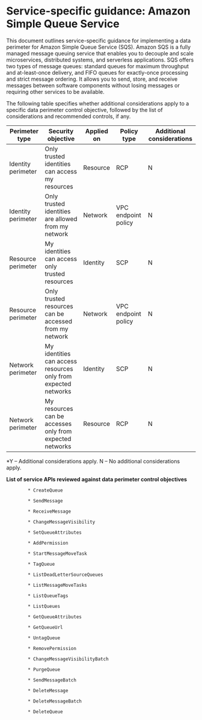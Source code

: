 
# Service-specific guidance: Amazon Simple Queue Service


This document outlines service-specific guidance for implementing a data perimeter for Amazon Simple Queue Service (SQS). 
Amazon SQS is a fully managed message queuing service that enables you to decouple and scale microservices, distributed systems, and serverless applications. SQS offers two types of message queues: standard queues for maximum throughput and at-least-once delivery, and FIFO queues for exactly-once processing and strict message ordering. It allows you to send, store, and receive messages between software components without losing messages or requiring other services to be available.


The following table specifies whether additional considerations apply to a specific data perimeter control objective, followed by the list of considerations and recommended controls, if any.

| Perimeter type | Security objective | Applied on | Policy type | Additional considerations |
|----------------|-------------------|------------|-------------|------------------------|
| Identity perimeter | Only trusted identities can access my resources | Resource | RCP | N |
| Identity perimeter | Only trusted identities are allowed from my network | Network | VPC endpoint policy | N |
| Resource perimeter | My identities can access only trusted resources | Identity | SCP | N |
| Resource perimeter | Only trusted resources can be accessed from my network | Network | VPC endpoint policy | N |
| Network perimeter | My identities can access resources only from expected networks | Identity | SCP | N |
| Network perimeter | My resources can be accesses only from expected networks | Resource | RCP | N |

*Y – Additional considerations apply. N – No additional considerations apply.
 


**List of service APIs reviewed against data perimeter control objectives**


            * CreateQueue
            
            * SendMessage
            
            * ReceiveMessage
            
            * ChangeMessageVisibility
            
            * SetQueueAttributes
            
            * AddPermission
            
            * StartMessageMoveTask
            
            * TagQueue
            
            * ListDeadLetterSourceQueues
            
            * ListMessageMoveTasks
            
            * ListQueueTags
            
            * ListQueues
            
            * GetQueueAttributes
            
            * GetQueueUrl
            
            * UntagQueue
            
            * RemovePermission
            
            * ChangeMessageVisibilityBatch
            
            * PurgeQueue
            
            * SendMessageBatch
            
            * DeleteMessage
            
            * DeleteMessageBatch
            
            * DeleteQueue
            

